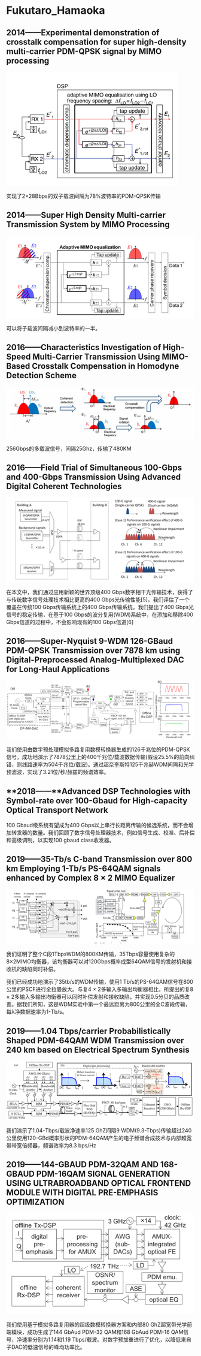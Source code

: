 # Fukutaro\_Hamaoka

## 2014——Experimental demonstration of crosstalk compensation for super high-density multi-carrier PDM-QPSK signal by MIMO processing

![](../../.gitbook/assets/image%20%2844%29.png)

实现了2×28Bbps的双子载波间隔为78%波特率的PDM-QPSK传输

## 2014——Super High Density Multi-carrier Transmission System by MIMO Processing

![](../../.gitbook/assets/image%20%2842%29.png)

可以将子载波间隔减小到波特率的一半。

## 2016——Characteristics Investigation of High-Speed Multi-Carrier Transmission Using MIMO-Based Crosstalk Compensation in Homodyne Detection Scheme

![](../../.gitbook/assets/image%20%2846%29.png)

256Gbps的多载波信号，间隔25Ghz，传输了480KM

## 2016——Field Trial of Simultaneous 100-Gbps and 400-Gbps Transmission Using Advanced Digital Coherent Technologies

![](../../.gitbook/assets/image%20%2840%29.png)

在本文中，我们通过应用新颖的世界顶级400 Gbps数字相干光传输技术，获得了与传统数字信号处理技术相比更高的400 Gbps光传输性能\[5\]。我们评估了一个覆盖在传统100 Gbps传输系统上的400 Gbps传输系统。我们提出了400 Gbps光信号的稳定传输，在基于100 Gbps的波分复用\(WDM\)系统中，在添加和移除400 Gbps信道的过程中，不会影响现有的100 Gbps信道\[6\]

## 2016——Super-Nyquist 9-WDM 126-GBaud PDM-QPSK Transmission over 7878 km using Digital-Preprocessed Analog-Multiplexed DAC for Long-Haul Applications

![](../../.gitbook/assets/image%20%2841%29.png)

我们使用由数字预处理模拟多路复用数模转换器生成的126千兆位的PDM-QPSK信号，成功地演示了7878公里上的400千兆位/载波数据传输\(假设25.5%的前向纠错，则线路速率为504千兆位/载波\)。通过超奈奎斯特125千兆赫WDM间隔和光学预滤波，实现了3.21位/秒/赫兹的频谱效率。

## **2018——**Advanced DSP Technologies with Symbol-rate over 100-Gbaud for High-capacity Optical Transport Network

100 Gbaud级系统有望成为400 Gbps以上串行长距离传输的候选系统，而不会增加转发器的数量。我们回顾了数字信号处理器技术，例如信号生成、校准、后补偿和高级调制，以实现100 gbaud class收发器。

## 2019——35-Tb/s C-band Transmission over 800 km Employing 1-Tb/s PS-64QAM signals enhanced by Complex 8 × 2 MIMO Equalizer

![](../../.gitbook/assets/image%20%2845%29.png)

我们证明了整个C段1TbpsWDM的800KM传输，35Tbps容量使用复杂的8×2MIMO均衡器，该均衡器可以对120Gbps概率成型64QAM信号的发射机和接收机的缺陷同时补偿。

我们已经成功地演示了35tb/s的WDM传输，使用1 Tb/s的PS-64QAM信号在800公里的PSCF进行全拉曼放大。与复4 × 2多输入多输出均衡器相比，所提出的复8 × 2多输入多输出均衡器可以同时补偿发射和接收缺陷，并实现0.5分贝的品质改善。据我们所知，这是WDM实验中第一个最远距离为800公里的全C波段传输，每λ净数据速率为1-Tb/s。

## 2019——1.04 Tbps/carrier Probabilistically Shaped PDM-64QAM WDM Transmission over 240 km based on Electrical Spectrum Synthesis

![](../../.gitbook/assets/image%20%2843%29.png)

我们演示了1.04-Tbps/载波净速率125 GhZ间隔9 WDM\(9.3-Tbps\)传输超过240公里使用120-GBd概率形状的PDM-64QAM产生的电子频谱合成技术与内部超宽带带宽倍频器，频谱效率为8.3 bps/Hz

## 2019——144-GBAUD PDM-32QAM AND 168-GBAUD PDM-16QAM SIGNAL GENERATION USING ULTRABROADBAND OPTICAL FRONTEND MODULE WITH DIGITAL PRE-EMPHASIS OPTIMIZATION

![](../../.gitbook/assets/image%20%2839%29.png)

我们使用基于模拟多路复用器的超级数模转换器方案和内部80 GhZ超宽带光学前端模块，成功生成了144 GbAud PDM-32 QAM和168 GbAud PDM-16 QAM信号，净速率分别为1.14和1.19 Tbps/载波。对数字预加重进行了优化，以降低来自子DAC的低速信号的峰均功率比。

